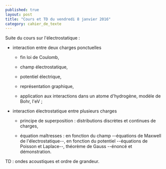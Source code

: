 ```yaml
---
published: true
layout: post
title: "Cours et TD du vendredi 8 janvier 2016"
category: cahier_de_texte
---
```

Suite du cours sur l'électrostatique :

- interaction entre deux charges ponctuelles

  - fin loi de Coulomb,

  - champ électrostatique,

  - potentiel électrique,

  - représentation graphique,

  - application aux interactions dans un atome d'hydrogène, modèle de Bohr, l'eV ;

- interaction électrostatique entre plusieurs charges

  - principe de superposition : distributions discrètes et continues de charges,

  - équation maîtresses : en fonction du champ --équations de Maxwell de l'électrostatique--, en fonction du potentiel --équations de Poisson et Laplace--, théorème de Gauss --énoncé et démonstration.

TD : ondes acoustiques et ordre de grandeur.
